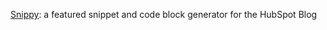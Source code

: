 [Snippy](https://juviler.github.io/snippy/): a featured snippet and code block generator for the HubSpot Blog